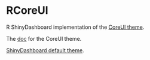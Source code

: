 # RCoreUI

R ShinyDashboard implementation of the [CoreUI theme](https://github.com/mrholek/CoreUI-Free-Bootstrap-Admin-Template/tree/master/Static_Full_Project_GULP). 

The [doc](http://coreui.io/docs/getting-started/static-version) for the CoreUI theme. 

[ShinyDashboard default theme](https://rstudio.github.io/shinydashboard/).


